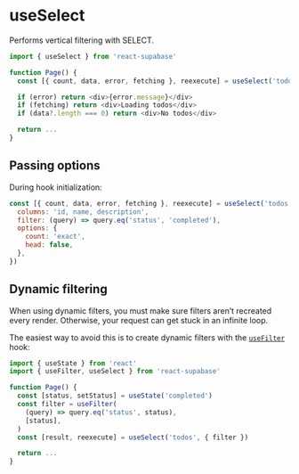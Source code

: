 # useSelect

Performs vertical filtering with SELECT.

```js highlight=4
import { useSelect } from 'react-supabase'

function Page() {
  const [{ count, data, error, fetching }, reexecute] = useSelect('todos')

  if (error) return <div>{error.message}</div>
  if (fetching) return <div>Loading todos</div>
  if (data?.length === 0) return <div>No todos</div>

  return ...
}
```

## Passing options

During hook initialization:

```js
const [{ count, data, error, fetching }, reexecute] = useSelect('todos', {
  columns: 'id, name, description',
  filter: (query) => query.eq('status', 'completed'),
  options: {
    count: 'exact',
    head: false,
  },
})
```

## Dynamic filtering

When using dynamic filters, you must make sure filters aren’t recreated every render. Otherwise, your request can get stuck in an infinite loop.

The easiest way to avoid this is to create dynamic filters with the [`useFilter`](/documentation/data/use-filter) hook:

```js
import { useState } from 'react'
import { useFilter, useSelect } from 'react-supabase'

function Page() {
  const [status, setStatus] = useState('completed')
  const filter = useFilter(
    (query) => query.eq('status', status),
    [status],
  )
  const [result, reexecute] = useSelect('todos', { filter })

  return ...
}
```
